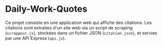 # Daily-Work-Quotes
Ce projet consiste en une application web qui affiche des citations. Les citations sont extraites d'un site web via un script de scraping (`scrappeur.js`), stockées dans un fichier JSON (`citation.json`), et servies par une API Express (`api.js`).
